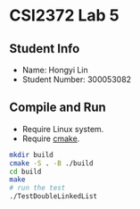 # CSI2372 Lab 5

## Student Info
* Name: Hongyi Lin
* Student Number: 300053082

## Compile and Run

* Require Linux system.
* Require [cmake](https://cmake.org).

```bash
mkdir build
cmake -S . -B ./build
cd build
make
# run the test
./TestDoubleLinkedList
```
